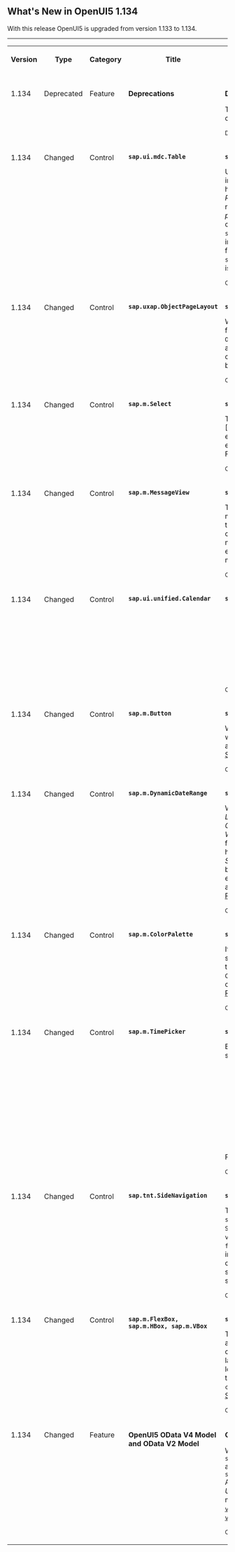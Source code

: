 <!-- loioc512d71312e54b77809ba62b813239a1 -->

## What's New in OpenUI5 1.134

With this release OpenUI5 is upgraded from version 1.133 to 1.134.

****


<table>
<tr>
<th valign="top">

Version

</th>
<th valign="top">

Type

</th>
<th valign="top">

Category

</th>
<th valign="top">

Title

</th>
<th valign="top">

Description

</th>
<th valign="top">

Action

</th>
<th valign="top">

Available as of

</th>
</tr>
<tr>
<td valign="top">

1.134 

</td>
<td valign="top">

Deprecated 

</td>
<td valign="top">

Feature 

</td>
<td valign="top">

**Deprecations** 

</td>
<td valign="top">

**Deprecations**

There are currently no major deprecations. For a complete list of all deprecations, see [Deprecated APIs](https://ui5.sap.com/#/api/deprecated).

<sub>Deprecated•Feature•Info Only•1.134</sub>

</td>
<td valign="top">

Info Only 

</td>
<td valign="top">

2025-03-20

</td>
</tr>
<tr>
<td valign="top">

1.134 

</td>
<td valign="top">

Changed 

</td>
<td valign="top">

Control 

</td>
<td valign="top">

**`sap.ui.mdc.Table`** 

</td>
<td valign="top">

**`sap.ui.mdc.Table`**

Up to now, the `p13n` data and the variants did not save the information about whether details are displayed or hidden in a table \(*Show More per Row*/*Show Less per Row* buttons\). The state of this data is now persisted for responsive tables when the user presses the *Show More per Row* or the *Show Less per Row* button, when a new column is added or a variant is changed, or via `sap.ui.mdc.p13n.StateUtil`. Depending on what happens in the scenario, the state gets updated or stays the same, for example, for a new column that is hidden in the popin, `showDetails` is set to `true` and a change is created or, if it isn't hidden, the state stays the same.

<sub>Changed•Control•Info Only•1.134</sub>

</td>
<td valign="top">

Info Only 

</td>
<td valign="top">

2025-03-20

</td>
</tr>
<tr>
<td valign="top">

1.134 

</td>
<td valign="top">

Changed 

</td>
<td valign="top">

Control 

</td>
<td valign="top">

**`sap.uxap.ObjectPageLayout`** 

</td>
<td valign="top">

**`sap.uxap.ObjectPageLayout`**

We've improved accessibility by removing default labels for untitled subsections and sections in the `ObjectPageLayout` control. This change ensures a cleaner and more intuitive navigation experience, as labeling now occurs at the section level or is derived from the anchor bar, improving usability for screen-reader users.

<sub>Changed•Control•Info Only•1.134</sub>

</td>
<td valign="top">

Info Only 

</td>
<td valign="top">

2025-03-20

</td>
</tr>
<tr>
<td valign="top">

1.134 

</td>
<td valign="top">

Changed 

</td>
<td valign="top">

Control 

</td>
<td valign="top">

**`sap.m.Select`** 

</td>
<td valign="top">

**`sap.m.Select`**

The `sap.m.Select` control now supports both [Space\] and [Enter\] keys to open its dropdown menu. This update enhances keyboard navigation, making it easier and more efficient for users to interact with breadcrumb elements. For more information, see [Accessibility for End Users](https://help.sap.com/viewer/bc5a64aac808463baa95b4230f221716/1.134/en-US).

<sub>Changed•Control•Info Only•1.134</sub>

</td>
<td valign="top">

Info Only 

</td>
<td valign="top">

2025-03-20

</td>
</tr>
<tr>
<td valign="top">

1.134 

</td>
<td valign="top">

Changed 

</td>
<td valign="top">

Control 

</td>
<td valign="top">

**`sap.m.MessageView`** 

</td>
<td valign="top">

**`sap.m.MessageView`**

The `MessageView` control has been enhanced to improve message display by enabling text wrapping and truncating long messages and subtitles after 140 characters. This feature allows users to access full message details by navigating to a detailed view, enhancing user experience and interface clarity. For more information, see the [Sample](https://ui5.sap.com/#/entity/sap.m.MessageView/sample/sap.m.sample.MessageViewInsideResponsivePopover).

<sub>Changed•Control•Info Only•1.134</sub>

</td>
<td valign="top">

Info Only 

</td>
<td valign="top">

2025-03-20

</td>
</tr>
<tr>
<td valign="top">

1.134 

</td>
<td valign="top">

Changed 

</td>
<td valign="top">

Control 

</td>
<td valign="top">

**`sap.ui.unified.Calendar`** 

</td>
<td valign="top">

**`sap.ui.unified.Calendar`** 

-   Year range selections are now presented in two columns instead of three. This change enhances accessibility and prevents numbers from being cut off when a text spacing tool is used.
-   Months, years, and year ranges now show as selected in their respective pickers if there is a selected date within the month, year, or year range. For more information, see the [Sample](https://ui5.sap.com/#/entity/sap.ui.unified.Calendar/sample/sap.ui.unified.sample.CalendarMultipleDaySelection).

<sub>Changed • Control • Info Only • 1.134 </sub> 

</td>
<td valign="top">

Info Only 

</td>
<td valign="top">

2025-03-20

</td>
</tr>
<tr>
<td valign="top">

1.134 

</td>
<td valign="top">

Changed 

</td>
<td valign="top">

Control 

</td>
<td valign="top">

**`sap.m.Button`** 

</td>
<td valign="top">

**`sap.m.Button`**

We have added a visible focus outline to `sap.m.Button` when the control receives focus on a mobile device from an external keyboard. For more information, see the [Sample](https://ui5.sap.com/#/entity/sap.m.Button/sample/sap.m.sample.Button).

<sub>Changed•Control•Info Only•1.134</sub>

</td>
<td valign="top">

Info Only 

</td>
<td valign="top">

2025-03-20

</td>
</tr>
<tr>
<td valign="top">

1.134 

</td>
<td valign="top">

Changed 

</td>
<td valign="top">

Control 

</td>
<td valign="top">

**`sap.m.DynamicDateRange`** 

</td>
<td valign="top">

**`sap.m.DynamicDateRange`**

We have simplified the display of date ranges of type *Last X Minutes / Hours / Days / Weeks / Months / Quarters / Years* and *Next X Minutes / Hours / Days / Weeks / Months / Quarters / Years* that are accessible from the control's *Choose date range* dropdown list. We have removed from the display of the date ranges in the *Select* dropdown *Unit of Time* in cases when it has become redundant because only one unit of time \(for example *Last X Minutes*\) has been specified by the application developer. For more information, see the [API Reference](https://ui5.sap.com/#/api/sap.m.DynamicDateRange).

<sub>Changed•Control•Info Only•1.134</sub>

</td>
<td valign="top">

Info Only 

</td>
<td valign="top">

2025-03-20

</td>
</tr>
<tr>
<td valign="top">

1.134 

</td>
<td valign="top">

Changed 

</td>
<td valign="top">

Control 

</td>
<td valign="top">

**`sap.m.ColorPalette`** 

</td>
<td valign="top">

**`sap.m.ColorPalette`**

If a color is selected in the `ColorPalette` or a color is selected in the `selectedColor` property, and subsequently the *More Colors* button is pressed to open the `ColorPicker`, the `ColorPicker` now inherits the selected color and displays it. For more information, see the [API Reference](https://ui5.sap.com/#/api/sap.m.ColorPalette).

<sub>Changed•Control•Info Only•1.134</sub>

</td>
<td valign="top">

Info Only 

</td>
<td valign="top">

2025-03-20

</td>
</tr>
<tr>
<td valign="top">

1.134 

</td>
<td valign="top">

Changed 

</td>
<td valign="top">

Control 

</td>
<td valign="top">

**`sap.m.TimePicker`** 

</td>
<td valign="top">

**`sap.m.TimePicker`**

Based on user testing feedback, we have implemented several improvements:

-   The clock dial in 24-hour format is now reprogrammed as a single circular interface.
-   Hovering over a number or a dot in the clock dial now highlights and visualizes the number for the respective hour.
-   Dots in the clock dial are now selectable.
-   To enhance visual interaction, we have improved animations for transitions between different clock dial visualization states \(hours, minutes, seconds\).

For more information, see the [Sample](https://ui5.sap.com/#/entity/sap.m.TimePicker/sample/sap.m.sample.TimePicker). 

<sub>Changed•Control•Info Only•1.134</sub>

</td>
<td valign="top">

Info Only 

</td>
<td valign="top">

2025-03-20

</td>
</tr>
<tr>
<td valign="top">

1.134 

</td>
<td valign="top">

Changed 

</td>
<td valign="top">

Control 

</td>
<td valign="top">

**`sap.tnt.SideNavigation`** 

</td>
<td valign="top">

**`sap.tnt.SideNavigation`**

The new Overlay Mode allows `SideNavigation` to reside in `sap.m.ResponsivePopover` and function as a standard `SideNavigation`. To activate Overlay Mode, set the `verticalScrolling` property of the `ResponsivePopover` to `false`. In addition, we have created a new `design` property in `SideNavigation`. The `design` property handles the control’s container styling and we strongly recommend setting it to `Plain` in Overlay Mode. For more information, see the [Sample](https://ui5.sap.com/#/entity/sap.tnt.SideNavigation/sample/sap.tnt.sample.SideNavigationOverlayMode). 

<sub>Changed•Control•Info Only•1.134</sub>

</td>
<td valign="top">

Info Only 

</td>
<td valign="top">

2025-03-20

</td>
</tr>
<tr>
<td valign="top">

1.134 

</td>
<td valign="top">

Changed 

</td>
<td valign="top">

Control 

</td>
<td valign="top">

**`sap.m.FlexBox, sap.m.HBox, sap.m.VBox`** 

</td>
<td valign="top">

**`sap.m.FlexBox, sap.m.HBox, sap.m.VBox`**

The new `gap` property offers a simple and consistent approach to defining space between flex items \(rows and columns\), ensuring visual separation and enhancing the layout structure. Additionally, the `rowGap` and `columnGap` longhand properties can be used for more precision and take precedence over `gap` if both `gap` and either `rowGap` or `columnGap` are specified. For more information, see the [Sample](https://ui5.sap.com/#/entity/sap.m.FlexBox/sample/sap.m.sample.FlexBoxGap).

<sub>Changed•Control•Info Only•1.134</sub>

</td>
<td valign="top">

Info Only 

</td>
<td valign="top">

2025-03-20

</td>
</tr>
<tr>
<td valign="top">

1.134 

</td>
<td valign="top">

Changed 

</td>
<td valign="top">

Feature 

</td>
<td valign="top">

**OpenUI5 OData V4 Model and OData V2 Model** 

</td>
<td valign="top">

**OpenUI5 OData V4 Model and OData V2 Model**

We have provided the `sap.ui.model.odata.v4.ODataModel#setRetryAfterHandler` and `sap.ui.model.odata.v2.ODataModel#setRetryAfterHandler` APIs. For more information, see *Handling of Temporarily Unavailable Back Ends* for the [OData V4](../04_Essentials/handling-of-temporarily-unavailable-back-ends-b3422ec.md) and [OData V2](../04_Essentials/odata-v2-model-6c47b2b.md#loio262f75165c3d43b1817f6469aaad453c) model, and the API Reference for [`v4.ODataModel#setRetryAfterHandler`](https://ui5.sap.com/#/api/sap.ui.model.odata.v4.ODataModel%23methods/setRetryAfterHandler) and [`v2.ODataModel#setRetryAfterHandler`](https://ui5.sap.com/#/api/sap.ui.model.odata.v2.ODataModel%23methods/setRetryAfterHandler).

<sub>Changed•Feature•Info Only•1.134</sub>

</td>
<td valign="top">

Info Only 

</td>
<td valign="top">

2025-03-20

</td>
</tr>
</table>

